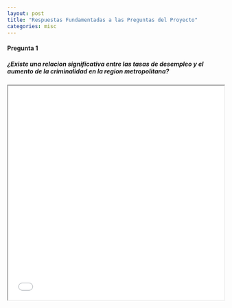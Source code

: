 ```yaml
---
layout: post
title: "Respuestas Fundamentadas a las Preguntas del Proyecto"
categories: misc
---
```


#### **Pregunta 1**
##### ¿Existe una relacion significativa entre las tasas de desempleo y el aumento de la criminalidad en la region metropolitana?

<iframe src="{{ '/figuras/Pregunta1.html' | relative_url }}" width="100%" height="500"></iframe>

